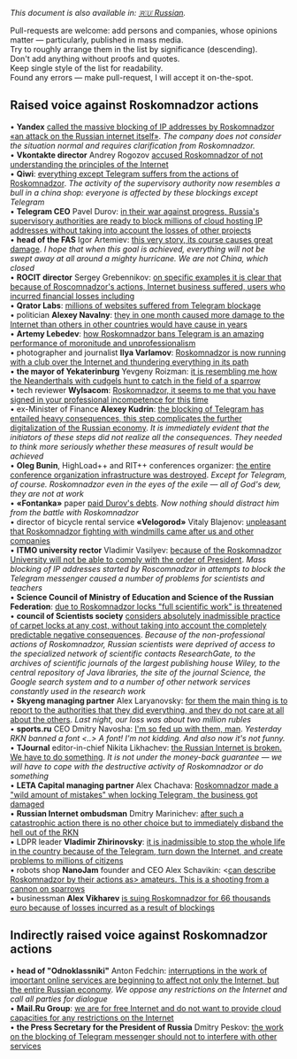 _This document is also available in: [🇷🇺 Russian](https://nazarov-tech.github.io/rkn/)._

Pull-requests are welcome: add persons and companies, whose opinions matter — particularly, published in mass media.  
Try to roughly arrange them in the list by significance (descending).  
Don't add anything without proofs and quotes.  
Keep single style of the list for readability.  
Found any errors — make pull-request, I will accept it on-the-spot.

## Raised voice against Roskomnadzor actions

• **Yandex** [called the massive blocking of IP addresses by Roskomnadzor «an attack on the Russian internet itself»](https://vc.ru/37173-yandeks-nazval-udarom-po-vsemu-runetu-massovye-blokirovki-ip-adresov-roskomnadzorom).
*The company does not consider the situation normal and requires clarification from Roskomnadzor.*  
• **Vkontakte director** Andrey Rogozov [accused Roskomnadzor of not understanding the principles of the Internet](https://www.vedomosti.ru/technology/news/2018/04/27/768104-v-kontakte-obvinil-roskomnadzor)  
• **Qiwi**: [everything except Telegram suffers from the actions of Roskomnadzor](https://ria.ru/society/20180428/1519610220.html). *The activity of the supervisory authority now resembles a bull in a china shop: everyone is affected by these blockings except Telegram*  
• **Telegram CEO** Pavel Durov: [in their war against progress, Russia's supervisory authorities are ready to block millions of cloud hosting IP addresses without taking into account the losses of other projects](https://vk.com/wall1_2307813)  
• **head of the FAS** Igor Artemiev: [this very story, its course causes great damage](https://www.gazeta.ru/tech/news/2018/04/25/n_11458789.shtml). _I hope that when this goal is achieved, everything will not be swept away at all around a mighty hurricane. We are not China, which closed_  
• **ROCIT director** Sergey Grebennikov: [on specific examples it is clear that because of Roscomnadzor's actions, Internet business suffered, users who incurred financial losses including](https://rocit.ru/news/rocit-and-rkn-meeting)  
• **Qrator Labs**: [millions of websites suffered from Telegram blockage](https://klops.ru/news/2018-04-17/173230-qrator-labs-iz-za-blokirovki-telegram-postradali-milliony-saytov)  
• politician **Alexey Navalny**: [they <Roskomnadzor> in one month caused more damage to the Internet than others in other countries would have cause in years](https://youtu.be/VWXE4WybsxI?t=16m28s)  
• **Artemy Lebedev**: [how Roskomnadzor bans Telegram is an amazing performance of moronitude and unprofessionalism](https://tema.livejournal.com/2749709.html)  
• photographer and journalist **Ilya Varlamov**: [Roskomnadzor is now running with a club over the Internet and thundering everything in its path](https://varlamov.ru/2884958.html)    
• **the mayor of Yekaterinburg** Yevgeny Roizman: [it is resembling me how the Neanderthals with cudgels hunt to catch in the field of a sparrow](http://www.the-village.ru/village/city/news-city/309577-roizman-telegram/?)  
• tech reviewer **Wylsacom**: [Roskomnadzor, it seems to me that you have signed in your professional incompetence for this time](https://youtu.be/VVWpOrDLD9M?t=49s)  
• ex-Minister of Finance **Alexey Kudrin**: [the blocking of Telegram has entailed heavy consequences, this step complicates the further digitalization of the Russian economy](http://www.interfax.ru/russia/610233). _It is immediately evident that the initiators of these steps did not realize all the consequences. They needed to think more seriously whether these measures of result would be achieved_  
• **Oleg Bunin**, HighLoad++ and RIT++ conferences organizer: [the entire conference organization infrastructure was destroyed](https://www.facebook.com/oleg.bunin/posts/1990875597620788). _Except for Telegram, of course. Roskomnadzor even in the eyes of the exile — all of God's dew, they are not at work_  
• **«Fontanka»** paper [paid Durov's debts](https://www.fontanka.ru/2018/04/24/058/). _Now nothing should distract him from the battle with Roskomnadzor_  
• director of bicycle rental service **«Velogorod»** Vitaly Blajenov: [unpleasant that Roskomnadzor fighting with windmills came after us and other companies](https://paperpaper.ru/rkn-vs-telegram-vs-business/)  
• **ITMO university rector** Vladimir Vasilyev: [because of the Roskomnadzor University will not be able to comply with the order of President](https://meduza.io/news/2018/04/26/rektor-itmo-predupredil-sovetnika-putina-iz-za-roskomnadzora-universitet-ne-vypolnit-poruchenie-prezidenta). *Mass blocking of IP addresses started by Roscomnadzor in attempts to block the Telegram messenger caused a number of problems for scientists and teachers*  
• **Science Council of Ministry of Education and Science of the Russian Federation**: [due to Roskomnadzor locks "full scientific work" is threatened](https://sovet-po-nauke.ru/info/25042018-internet-for-science)  
• **council of Scientists society** [considers absolutely inadmissible practice of carpet locks at any cost, without taking into account the completely predictable negative consequences](https://trv-science.ru/2018/04/25/onr-protiv-blokirovok/). _Because of the non-professional actions of Roskomnadzor, Russian scientists were deprived of access to the specialized network of scientific contacts ResearchGate, to the archives of scientific journals of the largest publishing house Wiley, to the central repository of Java libraries, the site of the journal Science, the Google search system and to a number of other network services constantly used in the research work_  
• **Skyeng managing partner** Alex Laryanovsky: [for them the main thing is to report to the authorities that they did everything, and they do not care at all about the others](https://meduza.io/feature/2018/04/17/ih-logika-odnim-servisom-bolshe-odnim-menshe-nu-i-chto). *Last night, our loss was about two million rubles*  
• **sports.ru** CEO Dmitry Navosha: [I'm so fed up with them, man](https://twitter.com/navosha/status/988733483353825281). _Yesterday RKN banned a font <..> A font! I'm not kidding. And also now it's not funny._  
• **TJournal** editor-in-chief Nikita Likhachev: [the Russian Internet is broken. We have to do something](https://tjournal.ru/69612-runet-sloman-nado-chto-to-delat). *It is not under the money-back guarantee — we will have to cope with the destructive activity of Roskomnadzor or do something*  
• **LETA Capital managing partner** Alex Chachava: [Roskomnadzor made a "wild amount of mistakes" when locking Telegram, the business got damaged](https://www.kommersant.ru/doc/3614069)  
• **Russian Internet ombudsman** Dmitry Marinichev: [after such a catastrophic action there is no other choice but to immediately disband the hell out of the RKN](https://www.facebook.com/dmitry.marinichev/posts/10204248543970970)   
• LDPR leader **Vladimir Zhirinovsky**: [it is inadmissible to stop the whole life in the country because of the Telegram, turn down the Internet, and create problems to millions of citizens](https://regnum.ru/news/2405452.html)  
• robots shop **NanoJam** founder and CEO Alex Schavikin: <[can describe Roskomnadzor by their actions as> amateurs. This is a shooting from a cannon on sparrows](https://paperpaper.ru/rkn-vs-telegram-vs-business/)  
• businessman **Alex Vikharev** [is suing Roskomnadzor for 66 thousands euro because of losses incurred as a result of blockings](https://www.znak.com/2018-04-27/na_roskomnadzor_podan_pervyy_isk_iz_za_blokirovki_telegram_na_5_mln_rubley)  

## Indirectly raised voice against Roskomnadzor actions

• **head of "Odnoklassniki"** Anton Fedchin: [interruptions in the work of important online services are beginning to affect not only the Internet, but the entire Russian economy](https://ok.ru/okmedia/topic/68281289059145). *We oppose any restrictions on the Internet and call all parties for dialogue*  
• **Mail.Ru Group**: [we are for free Internet and do not want to provide cloud capacities for any restrictions on the Internet](https://www.rbc.ru/technology_and_media/24/04/2018/5adf0ba89a7947c63b5f3e71)  
• **the Press Secretary for the President of Russia** Dmitry Peskov: [the work on the blocking of Telegram messenger should not to interfere with other services](https://lenta.ru/news/2018/04/27/blok_telegram/)  
